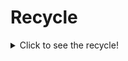 #  Recycle

<details>
  <summary>Click to see the recycle!</summary>

 #### 1. Distinguishing the disposable and non-disposable components or products
  * Recyclable 
     * Materials
     * How many tims the materials can be recycled
     * How to recycle 
  * Non- Recyclable
      * Materials
      * How to dispose
  * Conditionally recyclable
     * Materials
     * How to conditionally recycle

 *This template helps to distinguish the disposable and non-disposable components or products their type of materials.*
 
 ![image](https://github.com/OPEN-NEXT/wp2.3_Guideline-for-documentation-of-OSH-design-reuse/blob/main/Sources/Images/Disposal.jpg)

 <a href="https://app.diagrams.net/#Hamerezoji1362%2Fdrawio-github%2Fmaster%2FDisposal.drawio" target="_blank">Edit As New</a> | <a href="https://app.diagrams.net/#Hamerezoji1362%2Fdrawio-github%2Fmaster%2FDisposal.png">Edit in diagrams.net</a>
 
 #### 2. Describing the end of life of the components and product 
 
  *To describe the end of life, use this template.*
 
 ![image](https://github.com/OPEN-NEXT/wp2.3_Guideline-for-documentation-of-OSH-design-reuse/blob/main/Sources/Images/End%20of%20life%20of%20product%20and%20components%20.jpg)

 <a href="https://app.diagrams.net/#Hamerezoji1362%2Fdrawio-github%2Fmaster%2FEnd%20of%20life%20of%20product%20and%20components%20.drawio">Edit As New</a> | <a href="https://app.diagrams.net/#Hamerezoji1362%2Fdrawio-github%2Fmaster%2F%20End%20of%20life%20of%20product%20and%20components%20.png">Edit in diagrams.net</a>

 #### 3. How to disassemble the components a product for recycling/ disposing
 
   *You can use this template to describe the spets for disassembling to recycle/ dispose the components of a product after their end of life.*
 
 ![image](https://github.com/OPEN-NEXT/wp2.3_Guideline-for-documentation-of-OSH-design-reuse/blob/main/Sources/Images/Disassembly%20for%20recycling%20or%20disposing%20.jpg)

 <a href="https://app.diagrams.net/#Hamerezoji1362%2Fdrawio-github%2Fmaster%2FDisassemble%20for%20recycling%20or%20disposing.drawio">Edit As New</a> | <a href="https://app.diagrams.net/#Hamerezoji1362%2Fdrawio-github%2Fmaster%2FDisassembly%20for%20recycling%20or%20disposing%20.drawio.png">Edit in diagrams.net</a>
 ...
 #### 4. Describing the environmental assessment 
 
  
   *This template helps you to describe the environmental impacts.*
 
 ![image](https://github.com/OPEN-NEXT/wp2.3_Guideline-for-documentation-of-OSH-design-reuse/blob/main/Sources/Images/Environmental%20impact.jpg)

 <a href="https://app.diagrams.net/#Hamerezoji1362%2Fdrawio-github%2Fmaster%2FEnvironmental%20impact.drawio">Edit As New</a> | <a href="https://app.diagrams.net/#Hamerezoji1362%2Fdrawio-github%2Fmaster%2FEnvironmental%20impact.drawio.png">Edit in diagrams.net</a>
  
  </details>
